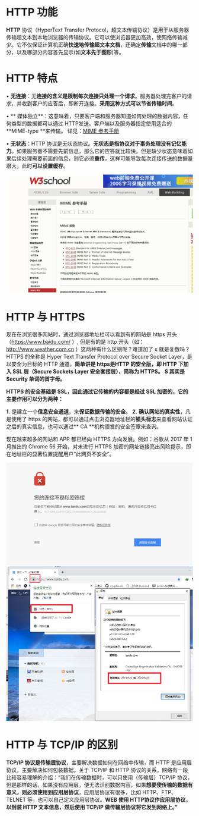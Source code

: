 # **HTTP 功能**

**HTTP** 协议（HyperText Transfer Protocol，超文本传输协议）是用于从服务器传输超文本到本地浏览器的传输协议。它可以使浏览器更加高效，使网络传输减少。它不仅保证计算机正确**快速地传输超文本文档**，还确定**传输**文档中的哪一部分，以及哪部分内容首先显示(如**文本先于图形**)等。

# **HTTP 特点**

•  **无连接**：无**连接的含义是限制每次连接只处理一个请求**。服务器处理完客户的请求，并收到客户的应答后，即断开连接。**采用这种方式可以节省传输时间**。

• ** 媒体独立**：这意味着，只要客户端和服务器知道如何处理的数据内容，任何类型的数据都可以通过 HTTP发送。客户端以及服务器指定使用适合的 **MIME-type **来传输。 详见：[MIME 参考手册](https://www.w3school.com.cn/media/media_mimeref.asp)

•  **无状态**：HTTP 协议是无状态协议。**无状态是指协议对于事务处理没有记忆能力**。如果服务器不需要先前信息，那么它的应答就比较快。但是缺少状态意味着如果后续处理需要前面的信息，则它必须**重传**，这样可能导致每次连接传送的数据量增大，此时**可以设置缓存**。

![](/assets/MME.jpg)


# **HTTP 与 HTTPS**

现在在浏览很多网站时，通过浏览器地址栏可以看到有的网站是 https 开头（https://www.baidu.com/ ）, 但是有的是 http 开头（如：http://www.weather.com.cn ）这两种有什么区别呢？难道加了 s 就是复数吗？HTTPS 的全称是 Hyper Text Transfer Protocol over Secure Socket Layer，是以安全为目标的 HTTP 通道，**简单讲是 https是HTTP 的安全版，即 HTTP 下加入 SSL 层（Secure Sockets Layer 安全套接层），简称为 HTTPS。**
**S 其实是 Security 单词的首字母。**


**HTTPS 的安全基础是 SSL，因此通过它传输的内容都是经过 SSL 加密的，它的主要作用可以分为两种：**

**1.** 是建立一个**信息安全通道**，来**保证数据传输的安全**。
**2.** **确认网站的真实性**，凡是使用了 https 的网站，都可以通过点击浏览器地址栏的**锁头标志**来查看网站认证之后的真实信息，也可以通过** CA **机构颁发的安全签章来查询。

现在越来越多的网站和 APP 都已经向 HTTPS 方向发展。例如：谷歌从 2017 年 1 月推出的 Chrome 56 开始，对未进行 HTTPS 加密的网址链接亮出风险提示，即在地址栏的显著位置提醒用户“此网页不安全”。

![](/assets/私密链接.jpg)
![](/assets/百度证书.jpg)

# **HTTP 与 TCP/IP 的区别**

**TCP/IP 协议是传输层协议**，主要解决数据如何在网络中传输，而 HTTP 是应用层协议，主要解决如何包装数据。关于 TCP/IP 和 HTTP 协议的关系，网络有一段比较容易理解的介绍：“我们在传输数据时，可以只使用（传输层）TCP/IP 协议，但是那样的话，如果没有应用层，便无法识别数据内容，如果**想要使传输的数据有意义，则必须使用到应用层协议**，应用层协议有很多，比如 HTTP、FTP、TELNET 等，也可以自己定义应用层协议。**WEB 使用 HTTP协议作应用层协议，以封装 HTTP 文本信息，然后使用 TCP/IP 做传输层协议将它发到网络上。”**






















